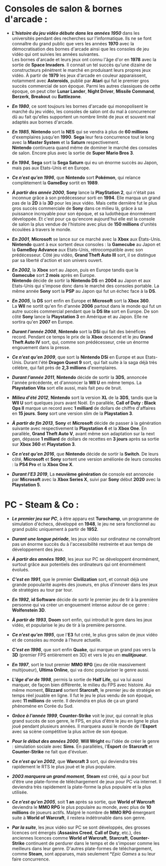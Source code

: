 # **Consoles de salon & bornes d'arcade :**

- **_L'histoire du jeu vidéo débute dans les années 1950_** dans les universités pendant des recherches sur l'informatique. Ils ne se font connaître du grand public que vers les années **1970** avec la démocratisation des bornes d'arcade ainsi que les consoles de jeu vidéo qui ont suivies les années suivantes.  
Les bornes d'arcade et leurs jeux ont connu l'âge d'or en **1978** avec la sortie de **Space Invaders**. Il connait un tel succès qu'une dizaine de constructeurs pénètrent le marché en produisant leurs propres jeux vidéo. À partir de **1979** les jeux d'arcade en couleur apparaissent, notamment avec **Asteroids**, publié par **Atari** qui fut le premier gros succès commercial de son époque. Parmi les autres classiques de cette époque, on peut citer **Lunar Lander**, **Night Driver**, **Missile Command**, **Berzerk**, **Breakout** ou **Battlezone**.  

- **_En 1980_**, ce sont toujours les bornes d'arcade qui monopolisent le marché du jeu vidéo, les consoles de salon ont du mal à concurrencer dû au fait qu'elles supportent un nombre limité de jeux et souvent mal adaptés aux bornes d'arcade.  

- **_En 1985_**, **Nintendo** sort la **NES** qui se vendra à plus de **60 millions** d'exemplaires jusqu'en **1990**. **Sega** leur fera concurrence tout le long avec la **Master System** et la **Saturn** respectivement.  
**Nintendo** continuera quand même de dominer le marché des consoles de salon. Encore plus avec la sortie de **Super Mario Bros 3**.  

- **_En 1994_**, **Sega** sort la **Sega Saturn** qui eu un énorme succès au Japon, mais pas aux Etats-Unis et en Europe.  

- **_Ce n'est qu'en 1996_**, que **Nintendo** sort **Pokémon**, qui relance complètement la **GameBoy** sortit en **1989**.  

- **_À partir des année 2000_**, **Sony** lance la **PlayStation 2**, qui n'était pas inconnue grâce à son prédécesseur sorti en **1994**. Elle marqua un grand pas de la **2D** à la **3D** pour les jeux vidéo. Mais cette dernière fut le plus gros succès commerciale de **Sony** dans ce milieu là, grâce à sa puissance incroyable pour son époque, et sa ludothèque énormément développée. Et c'est pour ça qu'encore aujourd'hui elle est la console de salon la plus vendue de l'histoire avec plus de **150 millions** d'unités écoulées à travers le monde.  

- **_En 2001_**, **Microsoft** se lance sur ce marché avec la **Xbox** aux États-Unis. **Nintendo** quant à eux sortent deux consoles : la **Gamecube** au Japon et la **GameBoy Advance** aux Etats-Unis, rétrocompatible avec son prédécesseur. Côté jeu vidéo, **Grand Theft Auto III** sort, il se distingue par sa liberté d'action et son univers ouvert.  

- **_En 2002_**, la **Xbox** sort au Japon, puis en Europe tandis que la **Gamecube** sort **2 mois** après en Europe.  
**Nintendo** décide de sortir la **Nintendo DS** en **2004** au Japon et aux Etats-Unis qui s'impose donc dans le marché des consoles portable. La même année **Sony** sort la **PSP** au Japon qui fut un échec face à la **DS**.  

- **_En 2005_**, la **DS** sort enfin en Europe et **Microsoft** sort la **Xbox 360**.  
La **WII** ne sortit qu'en fin d'année **2006** partout dans le monde qui fut un autre succès commercial pendant que la **DS lite** sort en Europe. De son côté **Sony** lance la **Playstation 3** en Amérique et au Japon. Elle ne sortira qu'en **2007** en Europe.  

- **_Durant l'année 2008_**, **Nintendo** sort la **DSi** qui fait des bénéfices record. Pendant ce temps le prix de la **Xbox** descend et le jeu **Grand Theft Auto IV** sort, qui, comme son prédécesseur, crée un énorme engouement dans la presse.  

- **_Ce n'est qu'en 2009_**, que sort la **Nintendo DSi** en Europe et aux Etats-Unis. Durant l'été **Dragon Quest 9** sort, qui fait suite à la saga déjà très célèbre, qui fait près de **2,3 millions** d'exemplaires.  

- **_Durant l'année 2011_**, **Nintendo** décide de sortir la **3DS**, annoncée l'année précédente, et d'annoncer la **WII U** en même temps. La **Playstation Vita** sort elle aussi, mais fait peu de bruit.  

- **_Milieu d'été 2012_**, **Nintendo** sort la version **XL** de la **3DS**, tandis que la **WII U** sort quelques jours avant Noël. En parallèle, **Call of Duty : Black Ops II** marque un record avec **1 milliard** de dollars de chiffre d'affaires en **15 jours**. **Sony** sort une version slim de la **Playstation 3**.  

- **_À partir de fin 2013_**, **Sony** et **Microsoft** décide de passer à la génération suivante avec respectivement la **Playstation 4** et la **Xbox One**. En parallèle, **Grand Theft Auto V**, avant même son adaptation sur la next gen, dépasse **1 milliard** de dollars de recettes en **3 jours** après sa sortie sur **Xbox 360** et **Playstation 3**.  

- **_Ce n'est qu'en 2016_**, que **Nintendo** décide de sortir la **Switch**. De leurs côté, **Microsoft** et **Sony** sortent une version améliorée de leurs consoles : la **PS4 Pro** et la **Xbox One X**.  

- **_Durant l'E3 2019_**, La **neuvième génération** de console est annoncée par **Microsoft** avec la **Xbox Series X**, suivi par **Sony** début **2020** avec la **Playstation 5**.  

# **PC - Steam & Co :**

- **_Le premier jeu sur PC_**, à être apparu est **Turochamp**, un programme de simulation d'échecs, développé en **1948**, le jeu ne sera fonctionnel au grand public uniquement à partir de **1952**.  

- **_Durant une longue période_**, les jeux vidéo sur ordinateur ne connaîtront pas un énorme succès du à l'accessibilité restreinte et aux temps de développement des jeux.  

- **_À partir des années 1990_**, les jeux sur PC se développent énormément, surtout grâce aux potentiels des ordinateurs qui ont énormément évolués.  

- **_C'est en 1991_**, que le premier **Civilization** sort, et connait déjà une grande popoularité auprès des joueurs, en plus d'innover dans les jeux de stratégies au tour par tour.  

- **_En 1992_**, **id Software** décide de sortir le premier jeu de tir à la première personne qui va créer un engouement intense autour de ce genre : **Wolfenstein 3D**.  

- **_À partir de 1993_**, **Doom** sort enfin, qui introduit le gore dans les jeux vidéo, et popularise le jeu de tir à la première personne.  

- **_Ce n'est qu'en 1995_**, que l'**E3** fut créé, le plus gros salon de jeux vidéo et de consoles au monde à l'heure actuelle.  

- **_C'est en 1996_**, que sort enfin **Quake**, qui marque un grand pas vers la **3D** (premier FPS entièrement en 3D) et vers le jeu en **mulitjoueur**.  

- **_En 1997_**, sort le tout premier **MMO RPG** (jeu de rôle massivement multijoueur), **Ultima Online**, qui va donc populariser le genre aussi.  

- **_L'âge d'or de 1998_**, permis la sortie de **Half Life**, qui va lui aussi marquer, de façon bien différente, le milieu du FPS avec histoire. Au même moment, **Blizzard** sortent **Starcraft**, le premier jeu de stratégie en temps réel jouable en ligne. Il fut le jeu le plus vendu de son époque, avec **11 millions** de vente. Il deviendra en plus de ça un grand phénoméne en Corée du Sud.  

- **_Grâce à l'année 1999_**, **Counter-Strike** voit le jour, qui connait le plus grand succès de son genre, le FPS, en plus d'être le jeu en ligne le plus joué pendant plusieurs années. Il marquera aussi le monde de l'**Esport** avec sa scène compétitive la plus active de son époque.  

- **_Pour le début des années 2000_**, **Will Wright** eu l'idée de créer le genre : simulation sociale avec **Sims**. En parallèles, l'**Esport** de **Starcraft** et **Counter-Strike** ne fait que d'évoluer.  

- **_Ce n'est qu'en 2002_**, que **Warcraft 3** sort, qui deviendra très rapidement le RTS le plus joué et le plus populaire.  

- **_2003 marquera un grand moment_**, **Steam** est créé, qui a pour but d'être une plate-forme de téléchargement de jeux pour PC via internet. Il deviendra très rapidement la plate-forme la plus populaire et la plus utilisée.  

- **_Ce n'est qu'en 2005_**, soit **1 an** après sa sortie, que **World of Warcraft** deviendra le **MMO RPG** le plus populaire au monde, avec plus de **10 millions** de joueurs actifs. Malgré le nombre de **MMO RPG** émergeant suite à **World of Warcraft**, il restera indétronable dans son genre.  

- **_Par la suite_**, les jeux vidéo sur PC se sont développés, des grosses licences ont émergés (**Assasins Creed**, **Call of Duty**, etc.), des anciennes licences comme **World of Warcraft**, **Starcraft**, **Counter-Strike** continuent de perdurer dans le temps et de s'imposer comme les meilleurs dans leur genre. D'autres plate-formes de téléchargement, comme **Steam**, sont apparues, mais seulement **Epic Games* a su leur faire concurrence.